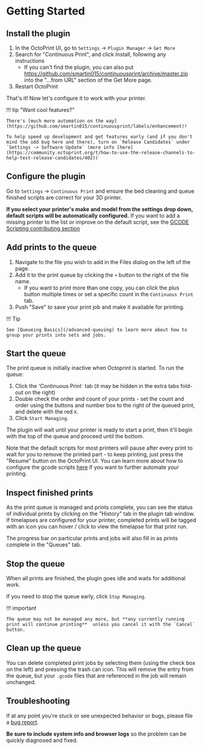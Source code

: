 # Getting Started

## Install the plugin

1. In the OctoPrint UI, go to `Settings` -> `Plugin Manager` -> `Get More`
1. Search for "Continuous Print", and click Install, following any instructions
   * If you can't find the plugin, you can also put https://github.com/smartin015/continuousprint/archive/master.zip into the "...from URL" section of the Get More page.
1. Restart OctoPrint

That's it! Now let's configure it to work with your printer.

!!! tip "Want cool features?"

    There's [much more automation on the way](https://github.com/smartin015/continuousprint/labels/enhancement)!

    To help speed up development and get features early (and if you don't mind the odd bug here and there), turn on `Release Candidates` under `Settings -> Software Update` (more info [here](https://community.octoprint.org/t/how-to-use-the-release-channels-to-help-test-release-candidates/402))

## Configure the plugin

Go to `Settings` -> `Continuous Print` and ensure the bed cleaning and queue finished scripts are correct for your 3D printer.

**If you select your printer's make and model from the settings drop down, default scripts will be automatically configured.** If you want to add a missing printer to the list or improve on the default script, see the [GCODE Scripting contributing section](/gcode-scripting#contributing)

## Add prints to the queue

1. Navigate to the file you wish to add in the Files dialog on the left of the page.
1. Add it to the print queue by clicking the `+` button to the right of the file name.
   * If you want to print more than one copy, you can click the plus button multiple times or set a specific count in the `Continuous Print` tab.
1. Push "Save" to save your print job and make it available for printing.

!!! Tip

    See [Queueing Basics](/advanced-queuing) to learn more about how to group your prints into sets and jobs.

## Start the queue

The print queue is initially inactive when Octoprint is started. To run the queue:

1. Click the 'Continuous Print` tab (it may be hidden in the extra tabs fold-out on the right)
1. Double check the order and count of your prints - set the count and order using the buttons and number box to the right of the queued print, and delete with the red `X`.
1. Click `Start Managing`.

The plugin will wait until your printer is ready to start a print, then it'll begin with the top of the queue and proceed until the bottom.

Note that the default scripts for most printers will pause after every print to wait for you to remove the printed part - to keep printing, just press the "Resume" button on the OctoPrint UI. You can learn more about how to configure the gcode scripts [here](/gcode-scripting) if you want to further automate your printing.

## Inspect finished prints

As the print queue is managed and prints complete, you can see the status of individual prints by clicking on the "History" tab in the plugin tab window. If timelapses are configured for your printer, completed prints will be tagged with an icon you can hover / click to view the timelapse for that print run.

The progress bar on particular prints and jobs will also fill in as prints complete in the "Queues" tab.

## Stop the queue

When all prints are finished, the plugin goes idle and waits for additional work.

If you need to stop the queue early, click `Stop Managing`.

!!! important

    The queue may not be managed any more, but **any currently running print will continue printing**  unless you cancel it with the `Cancel` button.

## Clean up the queue

You can delete completed print jobs by selecting them (using the check box on the left) and pressing the trash can icon. This will remove the entry from the queue, but your `.gcode` files that are referenced in the job will remain unchanged.

## Troubleshooting

If at any point you're stuck or see unexpected behavior or bugs, please file a [bug report](https://github.com/smartin015/continuousprint/issues/new?assignees=&labels=bug&template=bug_report.md&title=).

**Be sure to include system info and browser logs** so the problem can be quickly diagnosed and fixed.
